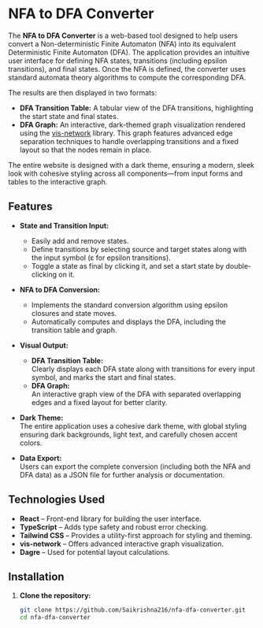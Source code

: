 # NFA to DFA Converter

The **NFA to DFA Converter** is a web-based tool designed to help users convert a Non-deterministic Finite Automaton (NFA) into its equivalent Deterministic Finite Automaton (DFA). The application provides an intuitive user interface for defining NFA states, transitions (including epsilon transitions), and final states. Once the NFA is defined, the converter uses standard automata theory algorithms to compute the corresponding DFA. 

The results are then displayed in two formats:
- **DFA Transition Table:** A tabular view of the DFA transitions, highlighting the start state and final states.
- **DFA Graph:** An interactive, dark-themed graph visualization rendered using the [vis-network](https://visjs.github.io/vis-network/) library. This graph features advanced edge separation techniques to handle overlapping transitions and a fixed layout so that the nodes remain in place.

The entire website is designed with a dark theme, ensuring a modern, sleek look with cohesive styling across all components—from input forms and tables to the interactive graph.

## Features

- **State and Transition Input:**  
  - Easily add and remove states.
  - Define transitions by selecting source and target states along with the input symbol (ε for epsilon transitions).
  - Toggle a state as final by clicking it, and set a start state by double-clicking on it.

- **NFA to DFA Conversion:**  
  - Implements the standard conversion algorithm using epsilon closures and state moves.
  - Automatically computes and displays the DFA, including the transition table and graph.

- **Visual Output:**  
  - **DFA Transition Table:**  
    Clearly displays each DFA state along with transitions for every input symbol, and marks the start and final states.
  - **DFA Graph:**  
    An interactive graph view of the DFA with separated overlapping edges and a fixed layout for better clarity.

- **Dark Theme:**  
  The entire application uses a cohesive dark theme, with global styling ensuring dark backgrounds, light text, and carefully chosen accent colors.

- **Data Export:**  
  Users can export the complete conversion (including both the NFA and DFA data) as a JSON file for further analysis or documentation.

## Technologies Used

- **React** – Front-end library for building the user interface.
- **TypeScript** – Adds type safety and robust error checking.
- **Tailwind CSS** – Provides a utility-first approach for styling and theming.
- **vis-network** – Offers advanced interactive graph visualization.
- **Dagre** – Used for potential layout calculations.
  
## Installation

1. **Clone the repository:**

   ```bash
   git clone https://github.com/Saikrishna216/nfa-dfa-converter.git
   cd nfa-dfa-converter
